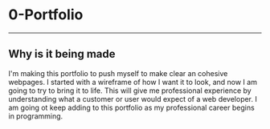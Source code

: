 # 0-Portfolio
---
## Why is it being made
  I'm making this portfolio to push myself to make clear an cohesive webpages. I started with a wireframe of how I want it to look, and now I am going to try to bring it to life. This will give me professional experience by understanding what a customer or user would expect of a web developer. I am going ot keep adding to this portfolio as my professional career begins in programming.
